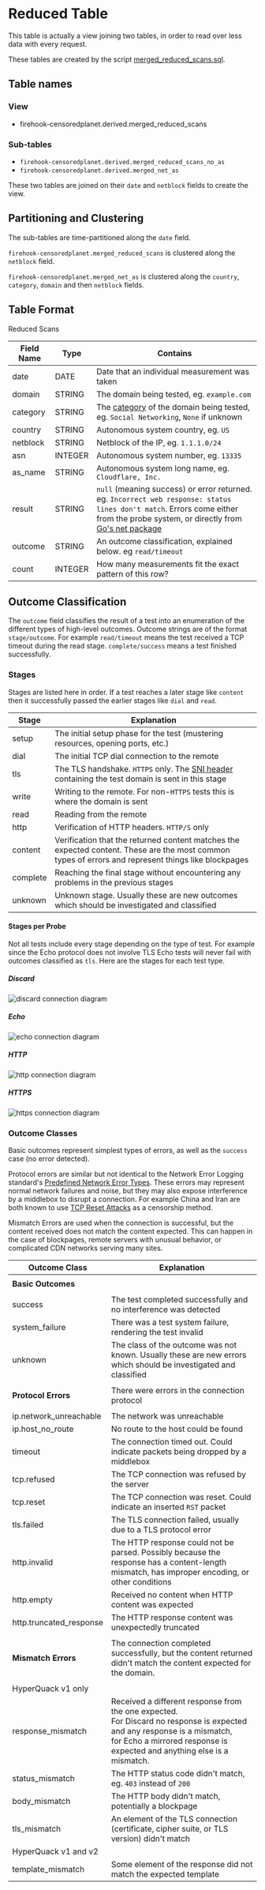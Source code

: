 # Reduced Table

This table is actually a view joining two tables, in order to read over less
data with every request.

These tables are created by the script
[merged_reduced_scans.sql](../table/queries/merged_reduced_scans.sql).

## Table names

### View

- firehook-censoredplanet.derived.merged_reduced_scans

### Sub-tables

- `firehook-censoredplanet.derived.merged_reduced_scans_no_as`
- `firehook-censoredplanet.derived.merged_net_as`

These two tables are joined on their `date` and `netblock` fields to create the
view.

## Partitioning and Clustering

The sub-tables are time-partitioned along the `date` field.

`firehook-censoredplanet.merged_reduced_scans` is clustered along the `netblock`
field.

`firehook-censoredplanet.merged_net_as` is clustered along the `country`,
`category`, `domain` and then `netblock` fields.

## Table Format

Reduced Scans

| Field Name | Type    | Contains |
| ---------- | ------- | -------- |
| date       | DATE    | Date that an individual measurement was taken |
| domain     | STRING  | The domain being tested, eg. `example.com` |
| category   | STRING  | The [category](domain_categories.md) of the domain being tested, eg. `Social Networking`, `None` if unknown |
| country    | STRING  | Autonomous system country, eg. `US`  |
| netblock   | STRING  | Netblock of the IP, eg. `1.1.1.0/24`  |
| asn        | INTEGER | Autonomous system number, eg. `13335` |
| as_name    | STRING  | Autonomous system long name, eg. `Cloudflare, Inc.` |
| result     | STRING  | `null` (meaning success) or error returned. eg. `Incorrect web response: status lines don't match`. Errors come either from the probe system, or directly from [Go's net package](https://golang.org/pkg/net/) |
| outcome    | STRING  | An outcome classification, explained below. eg `read/timeout` |
| count      | INTEGER | How many measurements fit the exact pattern of this row? |

## Outcome Classification

The `outcome` field classifies the result of a test into an enumeration of the different types of high-level outcomes. Outcome strings are of the format `stage/outcome`. For example `read/timeout` means the test received a TCP timeout during the read stage. `complete/success` means a test finished successfully.

### Stages

Stages are listed here in order. If a test reaches a later stage like `content` then it successfully passed the earlier stages like `dial` and `read`.

| Stage       | Explanation |
| ----------- | ----------- |
| setup       | The initial setup phase for the test (mustering resources, opening ports, etc.) |
| dial        | The initial TCP dial connection to the remote |
| tls         | The TLS handshake. `HTTPS` only. The [SNI header](https://en.wikipedia.org/wiki/Server_Name_Indication) containing the test domain is sent in this stage |
| write       | Writing to the remote. For non-`HTTPS` tests this is where the domain is sent |
| read        | Reading from the remote |
| http        | Verification of HTTP headers. `HTTP/S` only |
| content     | Verification that the returned content matches the expected content. These are the most common types of errors and represent things like blockpages |
| complete    | Reaching the final stage without encountering any problems in the previous stages |
| unknown     | Unknown stage. Usually these are new outcomes which should be investigated and classified |

#### Stages per Probe

Not all tests include every stage depending on the type of test. For example since the Echo protocol does not involve TLS Echo tests will never fail with outcomes classified as `tls`. Here are the stages for each test type.

##### Discard

![discard connection diagram](diagrams/discard.svg)

##### Echo

![echo connection diagram](diagrams/echo.svg)

##### HTTP

![http connection diagram](diagrams/http.svg)

##### HTTPS

![https connection diagram](diagrams/https.svg)

### Outcome Classes

Basic outcomes represent simplest types of errors, as well as the `success` case (no error detected).

Protocol errors are similar but not identical to the Network Error Logging standard's [Predefined Network Error Types](https://www.w3.org/TR/network-error-logging/#predefined-network-error-types). These errors may represent normal network failures and noise, but they may also expose interference by a middlebox to disrupt a connection. For example China and Iran are both known to use [TCP Reset Attacks](https://en.wikipedia.org/wiki/TCP_reset_attack) as a censorship method.

Mismatch Errors are used when the connection is successful, but the content received does not match the content expected. This can happen in the case of blockpages, remote servers with unusual behavior, or complicated CDN networks serving many sites.

| Outcome Class           | Explanation |
| ----------------------- | ----------- |
|                         |
| **Basic Outcomes**      |
|                         |
| success                 | The test completed successfully and no interference was detected |
| system_failure          | There was a test system failure, rendering the test invalid |
| unknown                 | The class of the outcome was not known. Usually these are new errors which should be investigated and classified |
|                         |
| **Protocol Errors**     | There were errors in the connection protocol |
|                         |
| ip.network_unreachable  | The network was unreachable |
| ip.host_no_route        | No route to the host could be found |
| timeout                 | The connection timed out. Could indicate packets being dropped by a middlebox |
| tcp.refused             | The TCP connection was refused by the server |
| tcp.reset               | The TCP connection was reset. Could indicate an inserted `RST` packet |
| tls.failed              | The TLS connection failed, usually due to a TLS protocol error |
| http.invalid            | The HTTP response could not be parsed. Possibly because the response has a content-length mismatch, has improper encoding, or other conditions |
| http.empty              | Received no content when HTTP content was expected |
| http.truncated_response | The HTTP response content was unexpectedly truncated |
|                         |
| **Mismatch Errors**     | The connection completed successfully, but the content returned didn't match the content expected for the domain. |
|                         |
| HyperQuack v1 only      |
| response_mismatch       | Received a different response from the one expected. </br> For Discard no response is expected and any response is a mismatch, </br> for Echo a mirrored response is expected and anything else is a mismatch. |
| status_mismatch         | The HTTP status code didn't match, eg. `403` instead of `200` |
| body_mismatch           | The HTTP body didn't match, potentially a blockpage |
| tls_mismatch            | An element of the TLS connection (certificate, cipher suite, or TLS version) didn't match |
| HyperQuack v1 and v2    |
| template_mismatch       | Some element of the response did not match the expected template |
